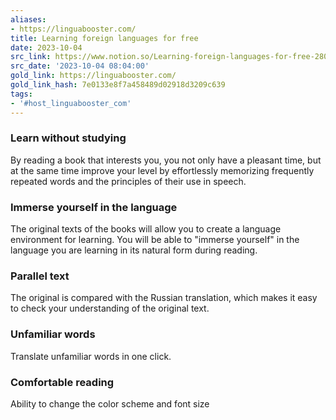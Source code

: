 ```yaml
---
aliases:
- https://linguabooster.com/
title: Learning foreign languages for free
date: 2023-10-04
src_link: https://www.notion.so/Learning-foreign-languages-for-free-280fcf65fa9a438da0ca8888cfe86e0d
src_date: '2023-10-04 08:04:00'
gold_link: https://linguabooster.com/
gold_link_hash: 7e0133e8f7a458489d02918d3209c639
tags:
- '#host_linguabooster_com'
---
```


  ### Learn without studying

 By reading a book that interests you, you not only have a pleasant time, but at the same time improve your level by effortlessly memorizing frequently repeated words and the principles of their use in speech.

   ### Immerse yourself in the language

 The original texts of the books will allow you to create a language environment for learning. You will be able to "immerse yourself" in the language you are learning in its natural form during reading.

   ### Parallel text

 The original is compared with the Russian translation, which makes it easy to check your understanding of the original text.

  ### Unfamiliar words

 Translate unfamiliar words in one click.

 ### Comfortable reading

 Ability to change the color scheme and font size